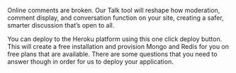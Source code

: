 Online comments are broken. Our Talk tool will reshape how moderation, comment
display, and conversation function on your site, creating a safer, smarter
discussion that’s open to all.

You can deploy to the Heroku platform using this one click deploy button. This
will create a free installation and provision Mongo and Redis for you on free
plans that are available. There are some questions that you need to answer
though in order for us to deploy your application.
